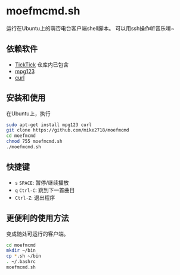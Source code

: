 moefmcmd.sh
===========

运行在Ubuntu上的萌否电台客户端shell脚本。
可以用ssh操作听音乐唷~
 
## 依赖软件 ##

* [TickTick](https://github.com/kristopolous/TickTick) 仓库内已包含
* [mpg123](http://www.mpg123.de/)
* [curl](http://curl.haxx.se/)

## 安装和使用 ##

在Ubuntu上，执行

```bash
sudo apt-get install mpg123 curl
git clone https://github.com/mike2718/moefmcmd
cd moefmcmd
chmod 755 moefmcmd.sh
./moefmcmd.sh
```

## 快捷键  ##

* `s` `SPACE`: 暂停/继续播放
* `q` `Ctrl-C`: 跳到下一首曲目
* `Ctrl-Z`: 退出程序

## 更便利的使用方法 ##

变成随处可运行的客户端。

```bash
cd moefmcmd
mkdir ~/bin
cp *.sh ~/bin
. ~/.bashrc
moefmcmd.sh
```
